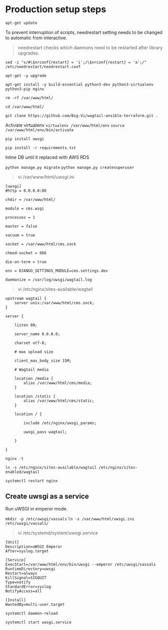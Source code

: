 # Production setup steps

`apt-get update`

To prevent interruption of scripts, needrestart setting needs to be changed to automatic from interactive.
> needrestart checks which daemons need to be restarted after library upgrades.

`sed -i "s/#\$nrconf{restart} = 'i';/\$nrconf{restart} = 'a';/" /etc/needrestart/needrestart.conf`

`apt-get -y upgrade`

`apt-get install -y build-essential python3-dev python3-virtualenv python3-pip nginx`

`rm -rf /var/www/html/`

`cd /var/www/html/`

`git clone https://github.com/Big-Vi/wagtail-ansible-terraform.git .`

Activate virtualenv
`virtualenv /var/www/html/env`
`source /var/www/html/env/bin/activate`

`pip install uwsgi`

`pip install -r requirements.txt`

  
  
Inline DB until it replaced with AWS RDS

`python manage.py migrate`
`python manage.py createsuperuser`

> vi /var/www/html/uwsgi.ini
```
[uwsgi]
#http = 0.0.0.0:80 

chdir = /var/www/html/

module = cms.wsgi

processes = 1

master = false

vacuum = true

socket = /var/www/html/cms.sock

chmod-socket = 666

die-on-term = true

env = DJANGO_SETTINGS_MODULE=cms.settings.dev

daemonize = /var/log/uwsgi/wagtail.log
```
  
> vi /etc/nginx/sites-available/wagtail
```
upstream wagtail {
	server unix:/var/www/html/cms.sock;
}

server {

	listen 80;

	server_name 0.0.0.0;

	charset utf-8;

	# max upload size

	client_max_body_size 15M;

	# Wagtail media

	location /media {
		alias /var/www/html/cms/media;
	}

	location /static {
		alias /var/www/html/cms/static;
	}

	location / {

		include /etc/nginx/uwsgi_params;

		uwsgi_pass wagtail;

	}

}
```

`nginx -t`

`ln -s /etc/nginx/sites-available/wagtail /etc/nginx/sites-enabled/wagtail`

`systemctl restart nginx`


## Create uwsgi as a service

Run uWSGI in emperor mode.

`mkdir -p /etc/uwsgi/vassals`
`ln -s /var/www/html/uwsgi.ini /etc/uwsgi/vassals/`

> vi /etc/systemd/system/uwsgi.service
```
[Unit]
Description=uWSGI Emperor
After=syslog.target

[Service]
ExecStart=/var/www/html/env/bin/uwsgi --emperor /etc/uwsgi/vassals
RuntimeDirectory=uwsgi
Restart=always
KillSignal=SIGQUIT
Type=notify
StandardError=syslog
NotifyAccess=all

[Install]
WantedBy=multi-user.target
```

`systemctl daemon-reload`

`systemctl start uwsgi.service`
